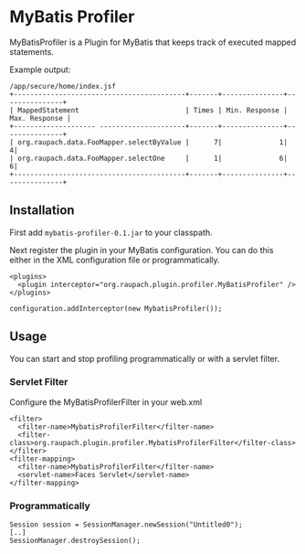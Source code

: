 # MyBatis Profiler

MyBatisProfiler is a Plugin for MyBatis that keeps track of executed mapped 
statements.

Example output:

```
/app/secure/home/index.jsf
+------------------------------------------+-------+---------------+---------------+
| MappedStatement                          | Times | Min. Response | Max. Response |
+-------------------- ---------------------+-------+---------------+---------------+
| org.raupach.data.FooMapper.selectByValue |      7|              1|              4|
| org.raupach.data.FooMapper.selectOne     |      1|              6|              6|
+------------------------------------------+-------+---------------+---------------+
```


## Installation

First add `mybatis-profiler-0.1.jar` to your classpath.

Next register the plugin in your MyBatis configuration. You can do this either
in the XML configuration file or programmatically.


```
<plugins>
  <plugin interceptor="org.raupach.plugin.profiler.MyBatisProfiler" />
</plugins>
```

```
configuration.addInterceptor(new MybatisProfiler());
```

## Usage

You can start and stop profiling programmatically or with a servlet filter.

### Servlet Filter

Configure the MyBatisProfilerFilter in your web.xml

```
<filter>
  <filter-name>MybatisProfilerFilter</filter-name>
  <filter-class>org.raupach.plugin.profiler.MybatisProfilerFilter</filter-class>
</filter>
<filter-mapping>
  <filter-name>MybatisProfilerFilter</filter-name>
  <servlet-name>Faces Servlet</servlet-name>
</filter-mapping>
```

### Programmatically

```
Session session = SessionManager.newSession("Untitled0");
[..]
SessionManager.destroySession();
```



